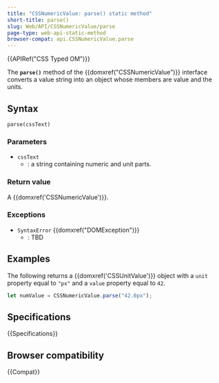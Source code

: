 ```yaml
---
title: "CSSNumericValue: parse() static method"
short-title: parse()
slug: Web/API/CSSNumericValue/parse
page-type: web-api-static-method
browser-compat: api.CSSNumericValue.parse
---
```


{{APIRef("CSS Typed OM")}}

The **`parse()`** method of the
{{domxref("CSSNumericValue")}} interface converts a value string into an object whose
members are value and the units.

## Syntax

```js-nolint
parse(cssText)
```

### Parameters

- `cssText`
  - : a string containing numeric and unit parts.

### Return value

A {{domxref('CSSNumericValue')}}.

### Exceptions

- `SyntaxError` {{domxref("DOMException")}}
  - : TBD

## Examples

The following returns a {{domxref('CSSUnitValue')}} object with a `unit`
property equal to `"px"` and a `value` property equal to
`42`.

```js
let numValue = CSSNumericValue.parse("42.0px");
```

## Specifications

{{Specifications}}

## Browser compatibility

{{Compat}}
